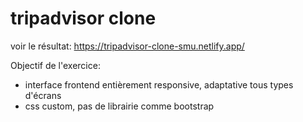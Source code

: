 # tripadvisor clone

voir le résultat: https://tripadvisor-clone-smu.netlify.app/

Objectif de l'exercice:
- interface frontend entièrement responsive, adaptative tous types d'écrans
- css custom, pas de librairie comme bootstrap
